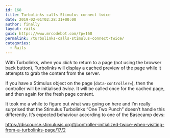 ```yaml
---
id: 168
title: Turbolinks calls Stimulus connect twice
date: 2019-02-01T02:28:31+00:00
author: finally
layout: rails
guid: https://www.mrcodebot.com/?p=168
permalink: /turbolinks-calls-stimulus-connect-twice/
categories:
  - Rails
---
```

With Turbolinks, when you _click_ to return to a page (not using the browser back button), Turbolinks will display a cached preview of the page while it attempts to grab the content from the server.

If you have a Stimulus object on the page (`data-controller=`), then the controller will be initialised _twice_. It will be called once for the cached page, and then again for the fresh page content.

It took me a while to figure out what was going on here and I’m really surprised that the Stimulus Turbolinks “One Two Punch” doesn’t handle this differently. It’s expected behaviour according to one of the Basecamp devs:

<https://discourse.stimulusjs.org/t/controller-initialized-twice-when-visiting-from-a-turbolinks-page/17/2>